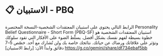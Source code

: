 # 📋 الاستبيان - PBQ

الرابط التالي يحتوي على استبيان المعتقدات الشخصية-النسخة المختصرة
Personality Belief Questionnaire - Short Form (PBQ-SF)
استبيان المعتقدات الشخصية هو خطوة بسيطة لفهم نفسك بشكل أفضل. يسلّط الضوء على الأفكار التي تقود سلوكك وتؤثر على علاقاتك ورضاك عن حياتك. نتائجك خاصة بك ولن تُشارك مع أحد. خصّص 5–7 دقائق وابدأ الآن:
[رابط الاستبيان]
https://g.co/gemini/share/df734ebaf5bb
